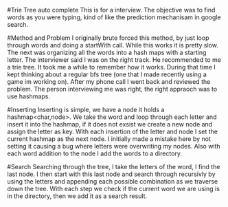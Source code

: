 #Trie Tree auto complete 
This is for a interview. The objective was to find words as you were typing, kind of like the prediction
mechanisam in google search.

#Method and Problem
I originally brute forced this method, by just loop through words and doing a startWith call. While this works
it is pretty slow. The next was organizing all the words into a hash maps with a starting letter. The
interviewer said  I was on the right track. He recommended to me a trie tree. It took me a while to remember how it works. During that time I kept thinking about a regular bfs tree (one that I made recently using a game im working on). After my phone call I went back and reviewed the problem. The person interviewing me was right, the right appraoch was to use hashmaps. 


#Inserting
Inserting is simple, we have a node it holds a hashmap<char,node>. We take the word and loop through each letter
and insert it into the hashmap, if it does not exsist we create a new node and assign the letter as key. 
With each insertion of the letter and node I set the current hashmap as the next node. I initially made a mistake here by not setting it causing a bug where letters were overwriting my nodes. Also with each word addition to the node I add the words to a directory.

#Search
Searching through the tree, I take the letters of the word, I find the last node. I then start with this last node and search through recursivly by using the letters and appending each possible combination as we traverse down the tree. With each step we check if the current word we are using is in the directory, then we add it as a search result.

